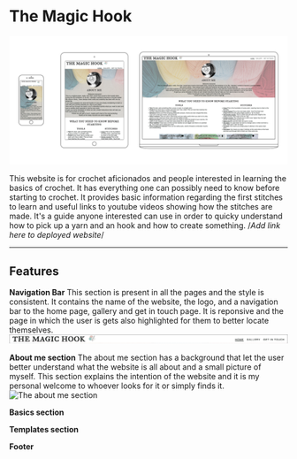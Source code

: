 # The Magic Hook
![The magic hook on multiple devices](assets/images/Site%20Devices.png)

This website is for crochet aficionados and people interested in learning the basics of crochet. It has everything one can possibly need to know before starting to crochet. It provides basic information regarding the first stitches to learn and useful links to youtube videos showing how the stitches are made. It's a guide anyone interested can use in order to quicky understand how to pick up a yarn and an hook and how to create something. 
/*Add link here to deployed website*/

----
## Features

__Navigation Bar__ This section is present in all the pages and the style is consistent. It contains the name of the website, the logo, and a navigation bar to the home page, gallery and get in touch page. It is reponsive and the page in which the user is gets also highlighted for them to better locate themselves.
![The navigation bar](assets/images/navbar-readme.png)

__About me section__ The about me section has a background that let the user better understand what the website is all about and a small picture of myself. This section explains the intention of the website and it is my personal welcome to whoever looks for it or simply finds it. 
![The about me section](assets/images/aboutme-readme.png)

__Basics section__

__Templates section__

__Footer__